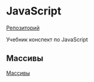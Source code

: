# JavaScript
[Репозиторий](https://github.com/damir-art/javascript)

Учебник конспект по JavaScript

## Массивы
[Массивы](https://damir-art.github.io/javascript/array/)
